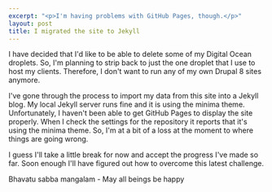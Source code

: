 ```yaml
---
excerpt: "<p>I'm having problems with GitHub Pages, though.</p>"
layout: post
title: I migrated the site to Jekyll
---
```

I have decided that I'd like to be able to delete some of my Digital Ocean droplets. So, I'm planning to strip back to just the one droplet that I use to host my clients. Therefore, I don't want to run any of my own Drupal 8 sites anymore.

I've gone through the process to import my data from this site into a Jekyll blog. My local Jekyll server runs fine and it is using the minima theme. Unfortunately, I haven't been able to get GitHub Pages to display the site properly. When I check the settings for the repository it reports that it's using the minima theme. So, I'm at a bit of a loss at the moment to where things are going wrong.

I guess I'll take a little break for now and accept the progress I've made so far. Soon enough I'll have figured out how to overcome this latest challenge.

Bhavatu sabba mangalam - May all beings be happy
